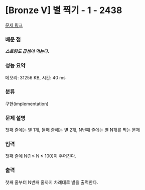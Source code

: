 # [Bronze V] 별 찍기 - 1 - 2438 

[문제 링크](https://www.acmicpc.net/problem/2438) 
### 배운 점
***스트링도 곱셈이 먹는다.***
### 성능 요약

메모리: 31256 KB, 시간: 40 ms

### 분류

구현(implementation)

### 문제 설명

<p>첫째 줄에는 별 1개, 둘째 줄에는 별 2개, N번째 줄에는 별 N개를 찍는 문제</p>

### 입력 

 <p>첫째 줄에 N(1 ≤ N ≤ 100)이 주어진다.</p>

### 출력 

 <p>첫째 줄부터 N번째 줄까지 차례대로 별을 출력한다.</p>

